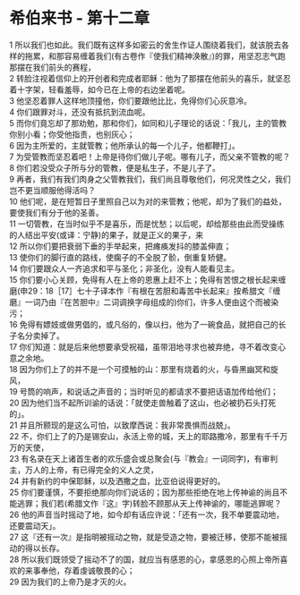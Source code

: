 # 希伯来书 - 第十二章
  
 1 所以我们也如此。我们既有这样多如密云的舍生作证人围绕着我们，就该脱去各样的拖累，和那容易缠着我们(有古卷作『使我们精神涣散』)的罪，用坚忍志气跑那摆在我们前头的赛程，  
 2 转脸注视着信仰上的开创者和完成者耶稣：他为了那摆在他前头的喜乐，就坚忍着十字架，轻看羞辱，如今已在上帝的右边坐着呢。  
 3 他坚忍着罪人这样地顶撞他，你们要跟他比比，免得你们心灰意冷。  
 4 你们跟罪对斗，还没有抵抗到流血呢。  
 5 而你们竟忘却了那劝勉，那和你们，如同和儿子理论的话说：「我儿，主的管教你别小看；你受他指责，也别灰心；  
 6 因为主所爱的，主就管教；他所承认的每一个儿子，他都鞭打」。  
 7 为受管教而坚忍着吧！上帝是待你们做儿子呢。哪有儿子，而父亲不管教的呢？  
 8 你们若没受众子所与分的管教，便是私生子，不是儿子了。  
 9 再者，我们有我们肉身之父管教我们，我们尚且尊敬他们，何况灵性之父，我们岂不更当顺服他得活吗？  
 10 他们呢，是在短暂日子里照自己以为对的来管教；他呢，却为了我们的益处，要使我们有分于他的圣善。  
 11 一切管教，在当时似乎不是喜乐，而是忧愁；以后呢，却给那些由此而受操练的人结出平安(或译：宁静)的果子，就是正义的果子，来  
 12 所以你们要把衰弱下垂的手举起来，把瘫痪发抖的膝盖伸直；  
 13 使你们的脚行直的路线，使瘸子的不全脱了骱，倒重复矫健。  
 14 你们要跟众人一齐追求和平与圣化；非圣化，没有人能看见主。  
 15 你们要小心关顾，免得有人在上帝的恩惠上赶不上；免得有苦恨之根长起来缠磨(申29：18［17］七十子译本作『有根在苦胆和毒苦中长起来』按希腊文『缠磨』一词乃由『在苦胆中』二词调换字母组成的)你们，许多人便由这个而被染污；  
 16 免得有嫖妓或做男倡的，或凡俗的，像以扫，他为了一碗食品，就把自己的长子名分卖掉了。  
 17 你们知道：就是后来他想要承受祝福，虽带泪地寻求也被弃绝，寻不着改变心意之余地。  
 18 因为你们上了的并不是一个可摸触的山：那里有烧着的火，与昏黑幽冥和旋风，  
 19 号筒的响声，和说话之声音的；当时听见的都请求不要把话语加传给他们；  
 20 因为他们当不起所训谕的话说：「就使走兽触着了这山，也必被扔石头打死的」。  
 21 并且所颢现的是这么可怕，以致摩西说：我非常畏惧而战兢」。  
 22 不，你们上了的乃是锡安山，永活上帝的城，天上的耶路撒冷，那里有千千万万的天使，  
 23 有名录在天上诸首生者的欢乐盛会或总聚会(与『教会』一词同字)，有审判主，万人的上帝，有已得完全的义人之灵，  
 24 并有新约的中保耶稣，以及洒撒之血，比亚伯说得更好的。  
 25 你们要谨慎，不要拒绝那向你们说话的；因为那些拒绝在地上传神谕的尚且不能逃罪；我们若(希腊文作『这』字)转脸不顾那从天上传神谕的，哪能逃罪呢？  
 26 他的声音当时摇动了地，如今却有话应许说：「还有一次，我不单要震动地，还要震动天」。  
 27 这『还有一次』是指明被摇动之物，就是受造之物，要被迁移，使那不能被摇动的得以长存。  
 28 所以我们既领受了摇动不了的国，就应当有感恩的心，拿感恩的心照上帝所喜欢的来事奉他，存着虔诚敬畏的心；  
 29 因为我们的上帝乃是才灭的火。